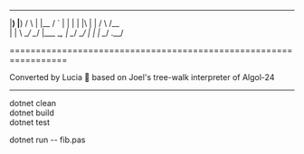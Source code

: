  __   __   __        ___  __  ___                   ___  __   __  
|__) |__) /  \    | |__  /  `  |        | |  | |\ |  |  /  \ /__  
|    |  \ \__/ \__/ |___ \__,  |     \__/ \__/ | \|  |  \__/ .__/  
                                                                 
=================================================================

Converted by Lucia 🌟 based on Joel's tree-walk interpreter of Algol-24

------------  
dotnet clean  
dotnet build  
dotnet test  

dotnet run -- fib.pas
